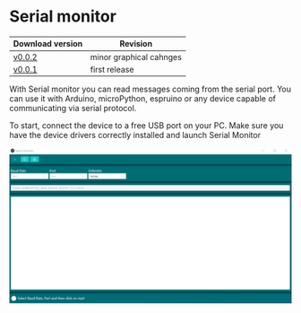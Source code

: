 # Serial monitor

|Download version| Revision
| --- | --- |
|[v0.0.2](https://drive.google.com/file/d/1aK8gUFseS3wNW__-hjz6X4X5vf8Oe4-u/view?usp=sharing)| minor graphical cahnges |
|[v0.0.1](https://drive.google.com/file/d/1aK8gUFseS3wNW__-hjz6X4X5vf8Oe4-u/view?usp=sharing)| first release |

With Serial monitor you can read messages coming from the serial port. You can use it with Arduino, microPython, espruino or any device capable of communicating via serial protocol.

To start, connect the device to a free USB port on your PC. Make sure you have the device drivers correctly installed and launch Serial Monitor

![](images/serial-monitor.gif)

```

```